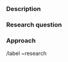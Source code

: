 ### Description 

<!-- Please provide a short description of the research -->

### Research question

<!-- What are you going to research -->

### Approach

<!-- How are you going to answer the research question -->

<!---
LINES BELOW WILL SET GITLAB ISSUE PROPERTIES
--->
/label ~research